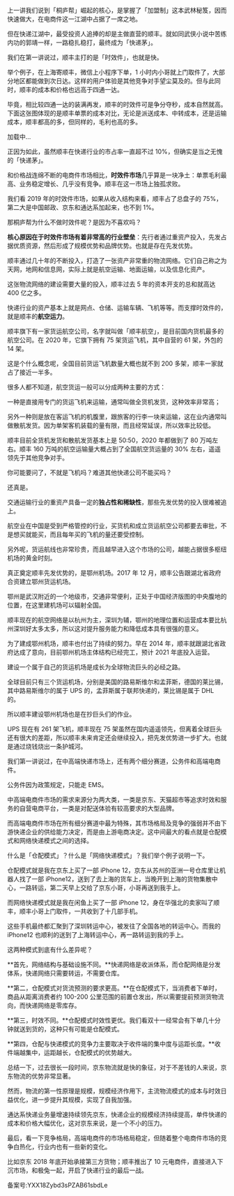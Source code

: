 上一讲我们说到「桐庐帮」崛起的核心，是掌握了「加盟制」这本武林秘笈，因而快速做大，在电商件这一江湖中占据了一席之地。 

但在快递江湖中，最受投资人追捧的却是主做直营的顺丰。就如同武侠小说中苦练内功的郭靖一样，一路稳扎稳打，最终成为「快递茅」。 

我们在第一讲说过，顺丰主打的是「时效件」，也就是快。

举个例子，在上海寄顺丰，微信上小程序下单，1 小时内小哥就上门取件了，大部分地区都能做到次日达。这样的用户体验是其他竞争对手望尘莫及的。但与此同时，顺丰的成本和价格也远高于四通一达。 

毕竟，相比较四通一达的装满再发，顺丰的时效件可是争分夺秒，成本自然就高。下面这张图体现的是顺丰单票的成本对比，无论是派送成本、中转成本，还是运输成本，顺丰都高的多，但同样的，毛利也高的多。 

加载中...

正因为如此，虽然顺丰在快递行业的市占率一直超不过 10\%，但确实是当之无愧的「快递茅」。 

和价格战连绵不断的电商件市场相比，**时效件市场**几乎算是一块净土：单票毛利最高、业务稳定增长、几乎没有竞争。顺丰在这一市场上独孤求败。 

我们看 2019 年的时效件市场，如果从收入结构来看，顺丰占了总盘子的 75\%，第二大是中国邮政、京东和通达系加起来，也不到 1\%。 

那桐庐帮为什么不做时效件呢？是因为不喜欢吗？

**核心原因在于时效件市场有着非常高的行业壁垒**：先行者通过重资产投入，先发占据优质资源，然后形成了规模优势和品牌优势。也就是存在先发优势。 

顺丰通过几十年的不断投入，打造了一张资产非常重的物流网络。它们自己称之为天网，地网和信息网，实际上就是航空运输、地面运输，以及信息化资产。

这张物流网络的建设需要大量的投入，顺丰过去 5 年的资本开支的总和就高达 400 亿之多。 

快递行业的资产基本上就是网点、仓储、运输车辆、飞机等等。而支撑时效件的，就是顺丰的**航空运力**。 

顺丰旗下有一家货运航空公司，名字就叫做「顺丰航空」，是目前国内货机最多的航空公司。在 2020 年，它旗下拥有 75 架货运飞机，其中自营的 61 架，外包的 14 架。 

这是个什么概念呢，全国目前货运飞机数量大概也就不到 200 多架，顺丰一家就占了接近一半多。 

很多人都不知道，航空货运一般可以分成两种主要的方式：

一种是直接用专门的货运飞机来运输，通常叫做全货机发货，这种效率非常高；

另外一种则是放在客运飞机的机腹里，跟旅客的行李一块来运输，这在业内通常叫做散航发货。因为单架客机装载的量有限，而且经常延误，所以效率比较低。 

顺丰目前全货机发货和散航发货基本上是 50:50，2020 年都做到了 80 万吨左右。顺丰 160 万吨的航空运输量大概占到了全国航空货运量的 30\% 左右，遥遥领先于其他竞争对手。 

你可能要问了，不就是飞机吗？难道其他快递公司不能买吗？ 

还真是。 

交通运输行业的重资产具备一定的**独占性和稀缺性**，那些先发优势的投入很难被追上。

航空业在中国是受到严格管控的行业，买货机和成立货运航空公司都要去审批，不是想买就能买，而且每年买的飞机的量还要受控制。

另外呢，货运航线也非常珍贵，而且越早进入这个市场的公司，越能占据很多枢纽机场的黄金时刻。 

真正奠定顺丰先发优势的，是鄂州机场。2017 年 12 月，顺丰公告跟湖北省政府合资建立鄂州货运机场。 

鄂州是武汉附近的一个地级市，交通非常便利，正处于中国经济版图的中央腹地的位置，在这里建机场可以辐射全国。

顺丰现在的航空网络是以杭州为主，深圳为辅，鄂州的地理位置和运营成本要比杭州深圳好太多太多，所以这对提升服务能力和降低成本具有很强的意义。 

为了建成鄂州机场，顺丰也付出了持续的努力。早在 2014 年，顺丰就跟湖北省政府达成了意向，目前鄂州机场主体结构已经完工，预计 2021 年底投入运营。 

建设一个属于自己的货运机场是成长为全球物流巨头的必经之路。

全球目前只有三个货运机场，分别是美国的路易斯维尔和孟菲斯，德国的莱比锡，其中路易斯维尔的属于 UPS 的，孟菲斯属于联邦快递的，莱比锡是属于 DHL 的。 

所以顺丰建设鄂州机场也是在抄巨头们的作业。

UPS 现在有 261 架飞机，顺丰现在 75 架虽然在国内遥遥领先，但离着全球巨头还有很大的差距，所以顺丰未来肯定还会继续投入，把先发优势进一步扩大。也就是通过烧钱烧出一条护城河。 

我们第一讲说过，在中高端快递市场上，还有两个细分赛道，公务件和高端电商件。 

公务件因为政策规定，只能走 EMS。 

中高端电商件市场的需求来源分为两大类，一类是京东、天猫超市等追求时效和服务的自营电商平台，一类是对配送体验有较高要求的大型品牌。 

而高端电商件市场在所有细分赛道中最为特殊，其市场格局及竞争的强弱并不由下游快递企业的供给能力决定，而是由上游电商决定。这中间最大的看点就是仓配模式和网络快递模式之间的选择。 

什么是「仓配模式」？什么是「网络快递模式」？我们举个例子说明一下。 

仓配模式就是我在京东上买了一部 iPhone 12，京东从苏州的亚洲一号仓库里让机器人找了一部 iPhone12，送到了去上海的货车上，当晚开到上海的货物集散中心，一路转运，第二天早上交给了京东小哥，小哥再送到我手上。 

而网络快递模式就是我在闲鱼上买了一部 iPhone 12，身在华强北的卖家叫了顺丰，顺丰小哥上门取件，一共收到了十几部手机。

这些手机最终都汇聚到了深圳转运中心，被发往了全国各地的转运中心。而我的 iPhone12 也顺利的送到了上海转运中心，再一路转运到我的手上。 

这两种模式到底有什么差异呢？ 

**首先，网络结构与基础设施不同。**快递网络是收派体系，而仓配网络是分发体系，快递网络只需要转运，不需要仓库。 

**第二，仓配模式对货流预测的要求更高。**在仓配模式下，当消费者下单时，商品从距离消费者约 100-200 公里范围的前置仓发出，所以需要提前预测货物流向，而快递网络是零库存。 

**第三，时效不同。**仓配模式时效性更优。我们看双十一经常会有下单几十分钟就送到货的，这种只有可能是仓配模式。 

**第四，仓配与快递模式的竞争力主要取决于收件端的集中度与运距长度。**收件端越集中，运距越长，仓配模式的优势越大。 

总结一下，过去很长一段时间，京东物流就是快的象征，对于不差钱的人来说，京东物流的优势非常显著。

然而，物流的第一性原理是规模，规模经济作用下，主流物流模式的成本与时效日益优化，进一步提升其规模，实现了自我加强。

通达系快递业务量增速持续领先京东，快递企业的规模经济持续提高，单件快递的成本和价格大幅优化，这对京东来说，是一个不小的压力。 

最后，看一下竞争格局，高端电商件的市场格局稳定，但随着整个电商件市场的竞争白热化，行业内也有一些新的变化。

比如京东 2018 年底开始承接第三方货物；顺丰推出了 10 元电商件，直接进入下沉市场，和极兔一起，开启了快递行业的最后一战。

  

备案号:YXX18Zybd3sPZAB61sbdLe
